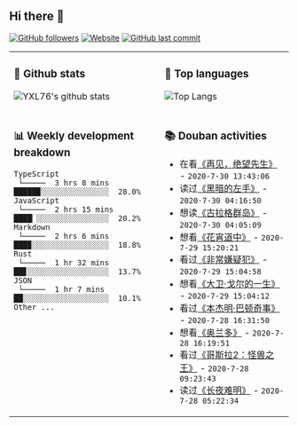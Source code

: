 ## Hi there 👋

[![GitHub followers](https://img.shields.io/github/followers/YXL76?style=for-the-badge&color=blue)](https://github.com/YXL76?tab=followers)
[![Website](https://img.shields.io/website?style=for-the-badge&up_message=Blog&url=https%3A%2F%2Fyxl76.net%2F&color=brightgreen)](https://yxl76.net)
[![GitHub last commit](https://img.shields.io/github/last-commit/YXL76/YXL76?label=update&style=for-the-badge&color=orange)](https://github.com/YXL76/YXL76)

<table>
<tr>
<td valign="top" width="54%">

### 🔭 Github stats

![YXL76's github stats](https://github-readme-stats.yxl76.vercel.app/api?username=YXL76&count_private=true&show_icons=true&theme=tokyonight)

</td>

<td valign="top" width="46%">

### 🌱 Top languages

![Top Langs](https://github-readme-stats.yxl76.vercel.app/api/top-langs/?username=YXL76&layout=compact&theme=tokyonight)

</td>
</tr>
<tr>
<td valign="top" width="54%" style="font-size: 16px;">

### 📊 Weekly development breakdown

```text
TypeScript
 └─────  3 hrs 8 mins   █████▉░░░░░░░░░░░░░░░  28.0%
JavaScript
 └─────  2 hrs 15 mins  ████▏░░░░░░░░░░░░░░░░  20.2%
Markdown
 └─────  2 hrs 6 mins   ███▉░░░░░░░░░░░░░░░░░  18.8%
Rust
 └─────  1 hr 32 mins   ██▊░░░░░░░░░░░░░░░░░░  13.7%
JSON
 └─────  1 hr 7 mins    ██░░░░░░░░░░░░░░░░░░░  10.1%
Other ...
```

</td>
<td valign="top" width="46%">

### 📚 Douban activities

- 在看[《再见，绝望先生》](http://movie.douban.com/subject/2950496/) - `2020-7-30 13:43:06`
- 读过[《黑暗的左手》](https://book.douban.com/subject/26916012/) - `2020-7-30 04:16:50`
- 想读[《古拉格群岛》](https://book.douban.com/subject/26603782/) - `2020-7-30 04:05:09`
- 想看[《花宵道中》](http://movie.douban.com/subject/25838216/) - `2020-7-29 15:20:21`
- 看过[《非常嫌疑犯》](http://movie.douban.com/subject/1292214/) - `2020-7-29 15:04:58`
- 想看[《大卫·戈尔的一生》](http://movie.douban.com/subject/1305725/) - `2020-7-29 15:04:12`
- 看过[《本杰明·巴顿奇事》](http://movie.douban.com/subject/1485260/) - `2020-7-28 16:31:50`
- 想看[《奥兰多》](http://movie.douban.com/subject/1301895/) - `2020-7-28 16:19:51`
- 看过[《哥斯拉2：怪兽之王》](http://movie.douban.com/subject/25890017/) - `2020-7-28 09:23:43`
- 读过[《长夜难明》](https://book.douban.com/subject/26923390/) - `2020-7-28 05:22:34`

</td>
</tr>
</table>

<!--
**YXL76/YXL76** is a ✨ _special_ ✨ repository because its `README.md` (this file) appears on your GitHub profile.

Here are some ideas to get you started:

- 🔭 I’m currently working on ...
- 🌱 I’m currently learning ...
- 👯 I’m looking to collaborate on ...
- 🤔 I’m looking for help with ...
- 💬 Ask me about ...
- 📫 How to reach me: ...
- 😄 Pronouns: ...
- ⚡ Fun fact: ...
-->
